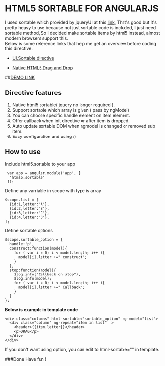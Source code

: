HTML5 SORTABLE FOR ANGULARJS
=============================

I used sortable which provided by jqueryUI at this [link](https://github.com/angular-ui/ui-sortable), That's good but it's pretty heavy to use because not just sortable code is included, I just need sortable method, So I decided make sortable items by html5 instead, almost modern browsers support this.  
Below is some reference links that help me get an overview before coding this directive.  

- [UI.Sortable directive](https://github.com/angular-ui/ui-sortable)

- [Native HTML5 Drag and Drop](http://www.html5rocks.com/en/tutorials/dnd/basics/)

##[DEMO LINK](http://bachvtuan.github.io/html5-sortable-angularjs/)
## Directive features
1.  Native html5 sortable( jquery no longer required ).
2.  Support sortable which array is given ( pass by ngModel)
3.  You can choose specific handle element on item element.
4.  Offer callback when init directive or after item is dropped.
5.  Auto update sortable DOM when ngmodel is changed or removed sub item.
6.  Easy configuration and using :)

## How to use
Include html5.sortable to your app

     var app = angular.module('app', [ 
      'html5.sortable'
     ]);

Define any varriable in scope with type is array

    $scope.list = [
      {id:1,letter:'A'},
      {id:2,letter:'B'},
      {id:3,letter:'C'},
      {id:4,letter:'D'},
    ];
Define sortable options

    $scope.sortable_option = {
      handle:'p',
      construct:function(model){
        for ( var i = 0; i < model.length; i++ ){
          model[i].letter +=" construct";
        }
      },
      stop:function(model){
        $log.info("Callback on stop");
        $log.info(model);
        for ( var i = 0; i < model.length; i++ ){
          model[i].letter +=" Callback";
        }
      }
    };



**Below is example in template code**

    <div class="columns" html-sortable="sortable_option" ng-model="list">
      <div class="column" ng-repeat="item in list"  >
        <header>{{item.letter}}</header>
        <p>DRAG</p>
      </div>
    </div>
 
If you don't want using option, you can edit to html-sortable="" in template.

###Done
Have fun !